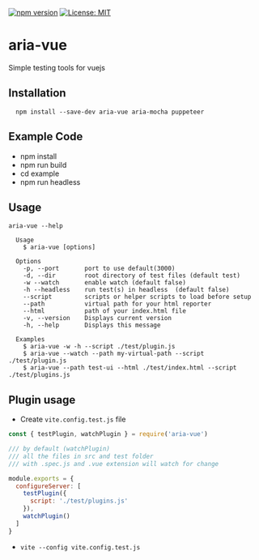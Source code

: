 [![npm version](https://badge.fury.io/js/aria-vue.svg)](https://www.npmjs.com/package/aria-vue)
[![License: MIT](https://img.shields.io/badge/license-MIT-blue.svg)](https://opensource.org/licenses/MIT)

# aria-vue
Simple testing tools for vuejs

Installation
------------
  ```
    npm install --save-dev aria-vue aria-mocha puppeteer
  ```

Example Code
------------
* npm install
* npm run build
* cd example
* npm run headless

Usage
------------
```
aria-vue --help

  Usage
    $ aria-vue [options]

  Options
    -p, --port       port to use default(3000)
    -d, --dir        root directory of test files (default test)
    -w --watch       enable watch (default false)
    -h --headless    run test(s) in headless  (default false)
    --script         scripts or helper scripts to load before setup
    --path           virtual path for your html reporter
    --html           path of your index.html file
    -v, --version    Displays current version
    -h, --help       Displays this message

  Examples
    $ aria-vue -w -h --script ./test/plugin.js
    $ aria-vue --watch --path my-virtual-path --script ./test/plugin.js
    $ aria-vue --path test-ui --html ./test/index.html --script ./test/plugins.js
```

Plugin usage
------------
* Create `vite.config.test.js` file
```javascript
const { testPlugin, watchPlugin } = require('aria-vue')

/// by default (watchPlugin)
/// all the files in src and test folder 
/// with .spec.js and .vue extension will watch for change

module.exports = {
  configureServer: [
    testPlugin({   
      script: './test/plugins.js'
    }),
    watchPlugin()
  ]
}
```
* `vite --config vite.config.test.js`
